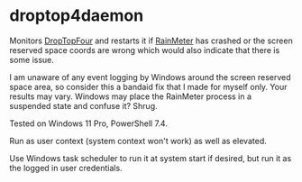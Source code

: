 # droptop4daemon
Monitors [DropTopFour](https://droptopfour.com) and restarts it if [RainMeter](https://www.rainmeter.net) has crashed or the screen reserved space coords are wrong which would also indicate that there is some issue.

I am unaware of any event logging by Windows around the screen reserved space area, so consider this a bandaid fix that I made for myself only. Your results may vary. Windows may place the RainMeter process in a suspended state and confuse it? Shrug.

Tested on Windows 11 Pro, PowerShell 7.4.

Run as user context (system context won't work) as well as elevated.

Use Windows task scheduler to run it at system start if desired, but run it as the logged in user credentials.
